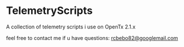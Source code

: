 # TelemetryScripts
A collection of telemetry scripts i use on OpenTx 2.1.x

feel free to contact me if u have questions: rcbebo82@googlemail.com
